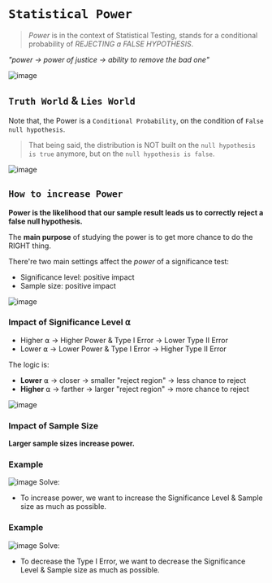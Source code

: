 # `Statistical Power`
> _Power_ is in the context of Statistical Testing, stands for a conditional probability of _REJECTING a FALSE HYPOTHESIS_.

_"power -> power of justice -> ability to remove the bad one"_

![image](https://user-images.githubusercontent.com/14041622/45286967-baf18380-b519-11e8-979b-8a930f74cfb6.png)

## `Truth World` & `Lies World`
Note that, the Power is a `Conditional Probability`, on the condition of `False null hypothesis`.

> That being said, the distribution is NOT built on the `null hypothesis is true` anymore, but on the `null hypothesis is false`.

![image](https://user-images.githubusercontent.com/14041622/45341347-e3868580-b5cc-11e8-9b2d-3327b11a7eec.png)


## `How to increase Power`
**Power is the likelihood that our sample result leads us to correctly reject a false null hypothesis.**

The **main purpose** of studying the power is to get more chance to do the RIGHT thing.

There're two main settings affect the _power_ of a significance test:
- Significance level: positive impact
- Sample size: positive impact

![image](https://user-images.githubusercontent.com/14041622/45287711-8bdc1180-b51b-11e8-8b8e-1b919d206ae0.png)

### Impact of Significance Level ⍺

- Higher ⍺  -> Higher Power & Type I Error  ->  Lower Type II Error
- Lower ⍺ -> Lower Power & Type I Error -> Higher Type II Error

The logic is:
- **Lower** ⍺ -> closer -> smaller "reject region" -> less chance to reject
- **Higher** ⍺ -> farther -> larger "reject region" -> more chance to reject

![image](https://user-images.githubusercontent.com/14041622/45294142-ff3a4f00-b52c-11e8-8ea3-6a7a7fe499fc.png)


### Impact of Sample Size
**Larger sample sizes increase power.**

### Example
![image](https://user-images.githubusercontent.com/14041622/45293631-4f181680-b52b-11e8-9f5e-d36bbf94ab73.png)
Solve:
- To increase power, we want to increase the Significance Level & Sample size as much as possible.

### Example
![image](https://user-images.githubusercontent.com/14041622/45342126-8c35e480-b5cf-11e8-883b-f9913755eba0.png)
Solve:
- To decrease the Type I Error, we want to decrease the Significance Level & Sample size as much as possible.